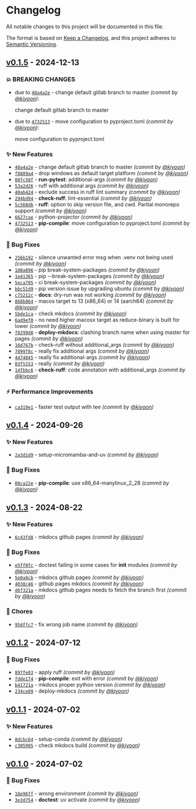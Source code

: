 # Changelog
All notable changes to this project will be documented in this file.

The format is based on [Keep a Changelog](https://keepachangelog.com/en/1.0.0/),
and this project adheres to [Semantic Versioning](https://semver.org/spec/v2.0.0.html).

## [v0.1.5] - 2024-12-13
### :boom: BREAKING CHANGES
- due to [`40a4a2e`](https://github.com/deargen/workflows/commit/40a4a2ef9a3c652cda0081c2e349fdcf51456130) - change default gitlab branch to master *(commit by [@kiyoon](https://github.com/kiyoon))*:

  change default gitlab branch to master

- due to [`4732513`](https://github.com/deargen/workflows/commit/4732513f705ea81aefc7e8eacc0bdf4039fa4b03) - move configuration to pyproject.toml *(commit by [@kiyoon](https://github.com/kiyoon))*:

  move configuration to pyproject.toml


### :sparkles: New Features
- [`40a4a2e`](https://github.com/deargen/workflows/commit/40a4a2ef9a3c652cda0081c2e349fdcf51456130) - change default gitlab branch to master *(commit by [@kiyoon](https://github.com/kiyoon))*
- [`f8889a4`](https://github.com/deargen/workflows/commit/f8889a4e00f37c0b233d6d4feb2eb42a27faca3b) - drop windows as default target platform *(commit by [@kiyoon](https://github.com/kiyoon))*
- [`88fc58f`](https://github.com/deargen/workflows/commit/88fc58fcc159da35d8d1c393313800ef5d97e8b8) - **run-pytest**: additional-args *(commit by [@kiyoon](https://github.com/kiyoon))*
- [`53a2d26`](https://github.com/deargen/workflows/commit/53a2d26e987a443e819c06aae9dfcbfee9a8e5bf) - ruff with additional args *(commit by [@kiyoon](https://github.com/kiyoon))*
- [`40ab424`](https://github.com/deargen/workflows/commit/40ab4248130f1d4749a2d21f23bc1825c8019d7b) - exclude success in ruff lint summary *(commit by [@kiyoon](https://github.com/kiyoon))*
- [`294bd94`](https://github.com/deargen/workflows/commit/294bd9437574094a7510d937e00555a4a45cf8b7) - **check-ruff**: lint-essential *(commit by [@kiyoon](https://github.com/kiyoon))*
- [`5c568db`](https://github.com/deargen/workflows/commit/5c568db01e3fecd6f2695c2724a68fffcabffb83) - **ruff**: option to skip version file, and cwd. Partial monorepo support *(commit by [@kiyoon](https://github.com/kiyoon))*
- [`6627cae`](https://github.com/deargen/workflows/commit/6627caeeee5a9ba0feb0220ab1ded24839cbd15a) - python-projector *(commit by [@kiyoon](https://github.com/kiyoon))*
- [`4732513`](https://github.com/deargen/workflows/commit/4732513f705ea81aefc7e8eacc0bdf4039fa4b03) - **pip-compile**: move configuration to pyproject.toml *(commit by [@kiyoon](https://github.com/kiyoon))*

### :bug: Bug Fixes
- [`256b192`](https://github.com/deargen/workflows/commit/256b19286d3f34b23de1ed13c966132a01ef5032) - silence unwanted error msg when .venv not being used *(commit by [@kiyoon](https://github.com/kiyoon))*
- [`188a896`](https://github.com/deargen/workflows/commit/188a896dd4ca417fe784d48f5407d59e2f14d956) - pip break-system-packages *(commit by [@kiyoon](https://github.com/kiyoon))*
- [`1e41365`](https://github.com/deargen/workflows/commit/1e41365a21be76b03ff5ce374c349052fa789797) - pip --break-system-packages *(commit by [@kiyoon](https://github.com/kiyoon))*
- [`5eca705`](https://github.com/deargen/workflows/commit/5eca705e8c1e72e61ce721e40ddb287fc977404a) - ci break-system-packages *(commit by [@kiyoon](https://github.com/kiyoon))*
- [`bbc51d9`](https://github.com/deargen/workflows/commit/bbc51d9a6cc6af56697bf811edac106df0f197b1) - pip version issue by upgrading ubuntu *(commit by [@kiyoon](https://github.com/kiyoon))*
- [`c75212c`](https://github.com/deargen/workflows/commit/c75212ca66baaef5dec211555fd5a5a1c7947847) - **docs**: dry-run was not working *(commit by [@kiyoon](https://github.com/kiyoon))*
- [`868b864`](https://github.com/deargen/workflows/commit/868b86496ddb8636a3c943197bd2dbc40a4d73e4) - macos target to 13 (x86_64) or 14 (aarch64) *(commit by [@kiyoon](https://github.com/kiyoon))*
- [`5bde1ca`](https://github.com/deargen/workflows/commit/5bde1ca26991b32d053fa47fe9b7c493acddb95e) - check mkdocs *(commit by [@kiyoon](https://github.com/kiyoon))*
- [`6ad9ef0`](https://github.com/deargen/workflows/commit/6ad9ef09b26a7699c61509ced5246f5d00594f18) - no need higher macosx target as reduce-binary is built for lower *(commit by [@kiyoon](https://github.com/kiyoon))*
- [`f0299d8`](https://github.com/deargen/workflows/commit/f0299d8bdbfb18d9f98807eb66c390e31b49e0b5) - **deploy-mkdocs**: clashing branch name when using master for pages *(commit by [@kiyoon](https://github.com/kiyoon))*
- [`16d767b`](https://github.com/deargen/workflows/commit/16d767b4917645501d785ffb037bee1799695fe6) - check-ruff without additional_args *(commit by [@kiyoon](https://github.com/kiyoon))*
- [`7899f8c`](https://github.com/deargen/workflows/commit/7899f8c50ab1fb12adfc6bed616cc858b60cef5b) - really fix additional args *(commit by [@kiyoon](https://github.com/kiyoon))*
- [`4474845`](https://github.com/deargen/workflows/commit/4474845625739e5a227532c32cf30c01daddd2ed) - really fix additional-args *(commit by [@kiyoon](https://github.com/kiyoon))*
- [`03f5153`](https://github.com/deargen/workflows/commit/03f515366216c8ed15092fb6bd900fbfb742d9d2) - really *(commit by [@kiyoon](https://github.com/kiyoon))*
- [`14fbbc6`](https://github.com/deargen/workflows/commit/14fbbc6360cdf9f472c034a81b7b9953554d1e4c) - **check-ruff**: code annotation with additional_args *(commit by [@kiyoon](https://github.com/kiyoon))*

### :zap: Performance Improvements
- [`ca319e1`](https://github.com/deargen/workflows/commit/ca319e116690136aab7abdde6c410d9d22067f0f) - faster test output with tee *(commit by [@kiyoon](https://github.com/kiyoon))*


## [v0.1.4] - 2024-09-26
### :sparkles: New Features
- [`2a3d1d9`](https://github.com/deargen/workflows/commit/2a3d1d99425aceafc4019dad7fc7b01d13645f39) - setup-micromamba-and-uv *(commit by [@kiyoon](https://github.com/kiyoon))*

### :bug: Bug Fixes
- [`08ca22e`](https://github.com/deargen/workflows/commit/08ca22ed9899d8bed8c149bd6a146641a64aef56) - **pip-compile**: use x86_64-manylinux_2_28 *(commit by [@kiyoon](https://github.com/kiyoon))*


## [v0.1.3] - 2024-08-22
### :sparkles: New Features
- [`6c43fd8`](https://github.com/deargen/workflows/commit/6c43fd864bb628617d511e55d596eecaf9105d24) - mkdocs github pages *(commit by [@kiyoon](https://github.com/kiyoon))*

### :bug: Bug Fixes
- [`e5ff0fc`](https://github.com/deargen/workflows/commit/e5ff0fc2d00d2dd09fa5451ca0e403311ec1d25d) - doctest failing in some cases for __init__ modules *(commit by [@kiyoon](https://github.com/kiyoon))*
- [`5e0a8cb`](https://github.com/deargen/workflows/commit/5e0a8cb006ceb5ecf74d23f234640a5ae75d9a09) - mkdocs github pages *(commit by [@kiyoon](https://github.com/kiyoon))*
- [`4038c46`](https://github.com/deargen/workflows/commit/4038c468cf1d84030abfc475962d4e63556c008b) - github pages mkdocs *(commit by [@kiyoon](https://github.com/kiyoon))*
- [`d6f321a`](https://github.com/deargen/workflows/commit/d6f321ad3d6a1a4aed5d1c8462b71e73ca9e239e) - mkdocs github pages needs to fetch the branch first *(commit by [@kiyoon](https://github.com/kiyoon))*

### :wrench: Chores
- [`95dffc7`](https://github.com/deargen/workflows/commit/95dffc7a3e946708320952993ae6ffc4edfbe3e9) - fix wrong job name *(commit by [@kiyoon](https://github.com/kiyoon))*


## [v0.1.2] - 2024-07-12
### :bug: Bug Fixes
- [`897fe03`](https://github.com/deargen/workflows/commit/897fe03b5d3259c541761a47506446c2304f4c20) - apply ruff *(commit by [@kiyoon](https://github.com/kiyoon))*
- [`fdde174`](https://github.com/deargen/workflows/commit/fdde174086c9ee7fe2aed22b58cb509a43ce27c8) - **pip-compile**: exit with error *(commit by [@kiyoon](https://github.com/kiyoon))*
- [`b41721a`](https://github.com/deargen/workflows/commit/b41721a6e00c996eb4a72c793cb200713453b825) - mkdocs proper python version *(commit by [@kiyoon](https://github.com/kiyoon))*
- [`234ce89`](https://github.com/deargen/workflows/commit/234ce896796df393d53964fa9e387453da32e5da) - deploy-mkdocs *(commit by [@kiyoon](https://github.com/kiyoon))*


## [v0.1.1] - 2024-07-02
### :sparkles: New Features
- [`8dcbc64`](https://github.com/deargen/workflows/commit/8dcbc645c491b166a442a748372f81a13df603d6) - setup-conda *(commit by [@kiyoon](https://github.com/kiyoon))*
- [`c305995`](https://github.com/deargen/workflows/commit/c305995e86d025780e54f22500212edf764901ae) - check mkdocs build *(commit by [@kiyoon](https://github.com/kiyoon))*


## [v0.1.0] - 2024-07-02
### :bug: Bug Fixes
- [`18e96ff`](https://github.com/deargen/workflows/commit/18e96fff440691348fd0783f1b77507019b56859) - wrong environment *(commit by [@kiyoon](https://github.com/kiyoon))*
- [`3e3d754`](https://github.com/deargen/workflows/commit/3e3d754d17efa8fbea27c889447ea614c8d1e7f4) - **doctest**: uv activate *(commit by [@kiyoon](https://github.com/kiyoon))*

[v0.1.0]: https://github.com/deargen/workflows/compare/v0.0.0...v0.1.0
[v0.1.1]: https://github.com/deargen/workflows/compare/v0.1.0...v0.1.1
[v0.1.2]: https://github.com/deargen/workflows/compare/v0.1.1...v0.1.2
[v0.1.3]: https://github.com/deargen/workflows/compare/v0.1.2...v0.1.3
[v0.1.4]: https://github.com/deargen/workflows/compare/v0.1.3...v0.1.4
[v0.1.5]: https://github.com/deargen/workflows/compare/v0.1.4...v0.1.5
